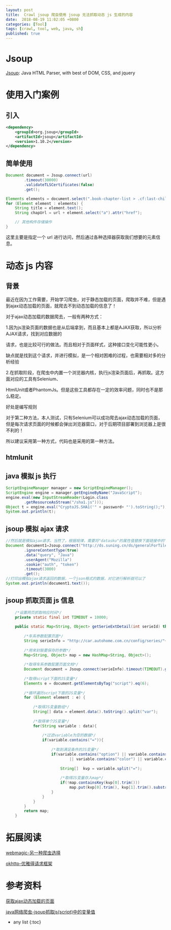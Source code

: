 ```yaml
---
layout: post
title:  Crawl jsoup 爬虫使用 jsoup 无法抓取动态 js 生成的内容
date:  2018-08-19 11:02:05 +0800
categories: [Tool]
tags: [crawl, tool, web, java, sh]
published: true
---
```


# Jsoup 

[Jsoup](https://github.com/jhy/jsoup): Java HTML Parser, with best of DOM, CSS, and jquery 

# 使用入门案例

## 引入

```xml
<dependency>
    <groupId>org.jsoup</groupId>
    <artifactId>jsoup</artifactId>
    <version>1.10.2</version>
</dependency>
```

## 简单使用

```java
Document document = Jsoup.connect(url)
        .timeout(30000)
        .validateTLSCertificates(false)
        .get();

Elements elements = document.select(".book-chapter-list > .cf:last-child > li");
for (Element element : elements) {
    String title = element.text();
    String chapUrl = url + element.select("a").attr("href");

    // 其他构件存储操作
}
```

这里主要是指定一个 url 进行访问，然后通过各种选择器获取我们想要的元素信息。


# 动态 js 内容

## 背景

最近在因为工作需要，开始学习爬虫，对于静态加载的页面，爬取并不难，但是遇到ajax动态加载的页面，就爬去不到动态加载的信息了！

对于ajax动态加载的数据爬去，一般有两种方式：

1.因为js渲染页面的数据也是从后端拿到，而且基本上都是AJAX获取，所以分析AJAX请求，找到对应数据的

请求，也是比较可行的做法。而且相对于页面样式，这种接口变化可能性更小。

缺点就是找到这个请求，并进行模拟，是一个相对困难的过程，也需要相对多的分析经验

2.在抓取阶段，在爬虫中内置一个浏览器内核，执行js渲染页面后，再抓取。这方面对应的工具有Selenium、

HtmlUnit或者PhantomJs。但是这些工具都存在一定的效率问题，同时也不是那么稳定。

好处是编写规则

对于第二种方法，本人测试，只有Selenium可以成功爬去ajax动态加载的页面，但是每次请求页面的时候都会弹出浏览器窗口，对于后期项目部署到浏览器上是很不利的！

所以建议采用第一种方式，代码也是采用的第一种方法。

## htmlunit

## java 模拟 js 执行

```java
ScriptEngineManager manager = new ScriptEngineManager();
ScriptEngine engine = manager.getEngineByName("JavaScript");
engine.eval(new InputStreamReader(Login.class
		.getResourceAsStream("/sha1.js")));
Object t = engine.eval("CryptoJS.SHA1('" + password+ "').toString();");
System.out.println(t);
```

## jsoup 模拟 ajax 请求

```java
//然后就是模拟ajax请求，当然了，根据规律，需要将"datasku"的属性值替换下面链接中的"133537397"和"0000000000"值
Document document1=Jsoup.connect("http://ds.suning.cn/ds/generalForTile/000000000133537397-9173-2-0000000000-1--ds000000000.jsonp")
        .ignoreContentType(true)
        .data("query", "Java")
        .userAgent("Mozilla")
        .cookie("auth", "token")
        .timeout(3000)
        .get();
//打印出模拟ajax请求返回的数据，一个json格式的数据，对它进行解析就可以了
System.out.println(document1.text());
```

## jsoup 抓取页面 js 信息

```java
    /*设置网页抓取响应时间*/
	private static final int TIMEOUT = 10000;
	
	public static Map<String, Object> getSerieExtDetail(int serieId) throws Exception{
		
		/*车系参数配置页面*/
		String serieInfo = "http://car.autohome.com.cn/config/series/"+serieId+".html";
		
		/*用來封裝要保存的参数*/
		Map<String, Object> map = new HashMap<String, Object>();
		
		/*取得车系参数配置页面文档*/
		Document document = Jsoup.connect(serieInfo).timeout(TIMEOUT).get();
		
		/*取得script下面的JS变量*/
		Elements e = document.getElementsByTag("script").eq(6);
		
		/*循环遍历script下面的JS变量*/
		for (Element element : e) {
			
			/*取得JS变量数组*/
			String[] data = element.data().toString().split("var");
			
			/*取得单个JS变量*/
			for(String variable : data){
				
				/*过滤variable为空的数据*/
				if(variable.contains("=")){
					
					/*取到满足条件的JS变量*/
					if(variable.contains("option") || variable.contains("config") 
							|| variable.contains("color") || variable.contains("innerColor")){
						
						String[]  kvp = variable.split("=");
						
						/*取得JS变量存入map*/
						if(!map.containsKey(kvp[0].trim())) 
							map.put(kvp[0].trim(), kvp[1].trim().substring(0, kvp[1].trim().length()-1).toString());
					}
				}
			}
		}
		return map;
	}
```

# 拓展阅读

[webmagic-另一种爬虫选择]()

[okhttp-优雅得请求框架](https://houbb.github.io/2018/03/16/okhttp)


# 参考资料

[获取ajax动态加载的页面](https://blog.csdn.net/a812919698/article/details/52243080)

[java网络爬虫-jsoup抓取js(script)中的变量值](https://blog.csdn.net/weinichendian/article/details/51490503)

* any list
{:toc}
